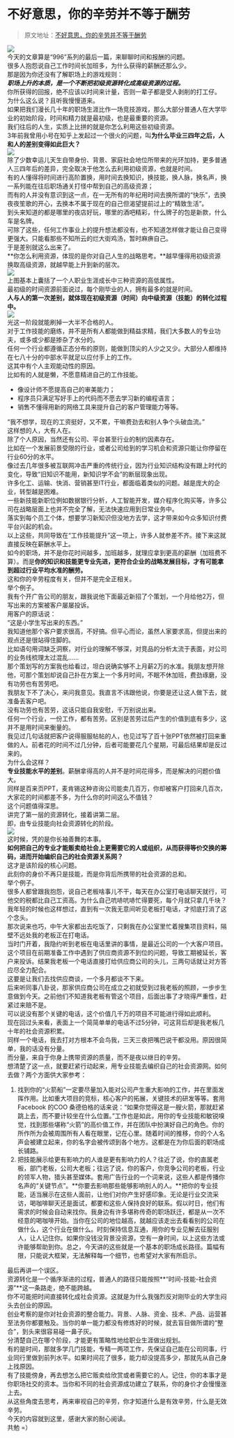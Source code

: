 # 不好意思，你的辛劳并不等于酬劳

> 原文地址：[不好意思，你的辛劳并不等于酬劳](https://mp.weixin.qq.com/s/ODfSR-_dxpNiMUj8UOPY5A)

[![](https://cdn.nlark.com/yuque/0/2022/webp/763022/1658481324183-0ad9f567-f2d7-4d3c-b488-2e27d49bc79e.webp#clientId=u55e6a6f2-e341-4&from=paste&id=u12cd7f31&originHeight=368&originWidth=720&originalType=url&ratio=1&rotation=0&showTitle=false&status=done&style=none&taskId=u2198c84f-e8fd-4c70-bba6-35dd07f8a84&title=)](http://yupaits.com/images/%E4%B8%8D%E5%A5%BD%E6%84%8F%E6%80%9D%E4%BD%A0%E7%9A%84%E8%BE%9B%E5%8A%B3%E5%B9%B6%E4%B8%8D%E7%AD%89%E4%BA%8E%E9%85%AC%E5%8A%B3/1.webp)<br />今天的文章算是“996”系列的最后一篇，来聊聊时间和报酬的问题。<br />很多人抱怨说自己工作时间长加班多，为什么获得的薪酬还那么少。<br />那是因为你还没有了解职场上的游戏规则：<br />_**职场上升的本质，是一个不断把初级资源转化成高级资源的过程。**_<br />你所获得的回报，绝不应该以时间来计量，否则一辈子都是受人剥削的打工仔。<br />为什么这么说？且听我慢慢道来。<br />如果把我们漫长几十年的职场生涯比作一场竞技游戏，那么大部分普通人在大学毕业的初始阶段，时间和精力就是最初级，也是最重要的资源。<br />我们往后的人生，实质上比拼的就是你怎么利用这些初级资源。<br />3年前我曾用小号在知乎上发起过一个很火的问题，叫**为什么毕业三四年之后，人和人的差别变得如此巨大？**<br />[![](https://cdn.nlark.com/yuque/0/2022/webp/763022/1658481323963-d6b50b2b-d951-49ac-9266-9958518f6055.webp#clientId=u55e6a6f2-e341-4&from=paste&id=u24ede978&originHeight=258&originWidth=1036&originalType=url&ratio=1&rotation=0&showTitle=false&status=done&style=none&taskId=uf9ed02c8-5ef9-42f6-bf2c-783ebc4f543&title=)](http://yupaits.com/images/%E4%B8%8D%E5%A5%BD%E6%84%8F%E6%80%9D%E4%BD%A0%E7%9A%84%E8%BE%9B%E5%8A%B3%E5%B9%B6%E4%B8%8D%E7%AD%89%E4%BA%8E%E9%85%AC%E5%8A%B3/2.webp)<br />除了少数幸运儿天生自带身份、背景、家庭社会地位所带来的光环加持，更多普通人三四年后的差异，完全取决于他怎么去利用初级资源，也就是时间。<br />有的人懂得将时间进行高阶置换，用时间去换知识，换技能，换人脉，换名声，换一系列能在往后职场通关打怪中帮到自己的高级资源；<br />而有的人并没有意识到这一点，在一无所有的年纪用时间去换所谓的“快乐”，去换夜夜笙歌的开心，去换本不属于现在的自己但渴望提前过上的“精致生活”。<br />到头来知道的都是哪里的夜店好玩，哪里的酒吧精彩，什么牌子的包是新款，什么车是名牌。<br />可除了这些，任何工作事业上的提升想法都没有，也不知道怎样做才能让自己变得更强大。只能看那些不知所云的烂大街鸡汤，暂时麻痹自己。<br />于是差别就这么出来了。<br />**你怎么利用资源，体现的是你对自己人生的战略思考。**越早懂得用初级资源换取高级资源，就越早能上升到新的层次。<br />[![](https://cdn.nlark.com/yuque/0/2022/webp/763022/1658481323986-27d112c0-2a90-469e-9601-a590638f6b63.webp#clientId=u55e6a6f2-e341-4&from=paste&id=ub087af52&originHeight=405&originWidth=720&originalType=url&ratio=1&rotation=0&showTitle=false&status=done&style=none&taskId=u6cdc4a65-2cdc-405c-8615-6d87e93d4c2&title=)](http://yupaits.com/images/%E4%B8%8D%E5%A5%BD%E6%84%8F%E6%80%9D%E4%BD%A0%E7%9A%84%E8%BE%9B%E5%8A%B3%E5%B9%B6%E4%B8%8D%E7%AD%89%E4%BA%8E%E9%85%AC%E5%8A%B3/3.webp)<br />上图基本上囊括了一个人职业生涯成长中三种资源的高低属性。<br />最初级的时间资源前面说过，每个刚毕业的人，拥有最多的就是时间。<br />**人与人的第一次差别，就体现在初级资源（时间）向中级资源（技能）的转化过程中。**<br />[![](https://cdn.nlark.com/yuque/0/2022/webp/763022/1658481323959-3368cd0c-2cc9-44e8-b315-c0856b6e3772.webp#clientId=u55e6a6f2-e341-4&from=paste&id=ufb8a968f&originHeight=405&originWidth=720&originalType=url&ratio=1&rotation=0&showTitle=false&status=done&style=none&taskId=ua38ab9ed-49b3-433b-afb6-9352c020648&title=)](http://yupaits.com/images/%E4%B8%8D%E5%A5%BD%E6%84%8F%E6%80%9D%E4%BD%A0%E7%9A%84%E8%BE%9B%E5%8A%B3%E5%B9%B6%E4%B8%8D%E7%AD%89%E4%BA%8E%E9%85%AC%E5%8A%B3/4.webp)<br />光这一阶段就能刷掉一大半不合格的人。<br />对于工作技能的磨练，并不是所有人都能做到精益求精，我们大多数人的专业功夫，或多或少都是掺杂了水分的。<br />任何一个行业都遵循正态分布的原则，能做到顶尖的人少之又少。大部分人都维持在七八十分的中部水平就足以应付手上的工作。<br />这其中有个人主观能动性的原因。<br />比如有的人就是懒，不愿意精进自己的工作技能。

- 像设计师不愿提高自己的审美能力；
- 程序员只满足写好手上的代码而不愿去学习新的编程语言；
- 销售不懂得用新的网络工具来提升自己的客户管理能力等等。

“我不想学，现在的工资挺好，又不累，干嘛费劲去和别人争个头破血流。”<br />这样想的人，大有人在。<br />除了个人原因，当然还有公司、平台甚至行业的制约因素存在。<br />比如在一个发展前景受限的行业，或者公司给到的学习机会和资源只能让你停留在行业60分的水平。<br />像过去几年很多被互联网冲击严重的传统行业，因为行业知识结构没有跟上时代的变化，导致“旧知识不能用，新知识学不会”的断层现象出现。<br />许多化工、运输、快消、营销甚至IT行业，都面临着类似的问题。越是庞大的企业，转型越是困难。<br />一些新技能新职位例如数据银行分析，人工智能开发，媒介程序化购买等，许多公司在战略层面上也并不完全了解，无法快速应用到日常业务中。<br />落实到每个员工个体，想要学习新知识但没地方去学，这才带来如今众多知识付费平台兴起的机会。<br />以上这些，共同导致在“工作技能提升”这一项上，许多人就参差不齐。接下来这就直接反映在薪酬水平上。<br />如今的职场，并不是你花时间越多，加班越多，就理应拿到更高的薪酬（加班费不算）。而是**你的知识和技能更专业先进，更符合企业的战略发展目标，才有可能拿到超过行业平均水准的酬劳。**<br />这和你的辛劳程度有关，但并不是完全正相关。<br />举个例子。<br />我有个开广告公司的朋友，跟我说他下面最近新招了个策划，一个月给他2万，但写出来的方案被客户屡屡投诉。<br />用客户的原话说：<br />“这是小学生写出来的东西。”<br />我知道他那个客户要求很高，不好搞。但平心而论，虽然人家要求高，但提出来的观点还是很站得住脚的。<br />比如语句用词缺乏洞察，对行业的理解不够深，对竞品的分析太流于表面，对公司的业务线梳理太过混乱……<br />那个策划写的方案我也给看过，坦白说确实够不上月薪2万的水准。我朋友想开除他，可那个策划却说自己扑在方案上一个多月时间，不眠不休加班，费劲琢磨，没有功劳也有苦劳吧。<br />我朋友下不了决心，来问我意见。我直言不讳跟他说，你要是还让这人做下去，就准备丢客户吧。<br />没有功劳也有苦劳，这话只能自我安慰，千万别说出来。<br />任何一个行业，一份工作，都有苦劳。区别是苦劳过后产生的价值到底有多少，这并不是用时间来衡量的。<br />我见过几句话就把客户说得服服帖帖的人，也见过写了百十张PPT依然被打回来重做的人。前者花的时间不过几分钟，后者可能要花几个星期，可最后结果却是反过来的。<br />为什么会这样？<br />**专业技能水平的差别**。薪酬拿得高的人并不是时间花得多，而是解决的问题价值大。<br />同样是百来页PPT，麦肯锡这种咨询公司能卖几百万，你却被客户打回来几百次，大家花的时间都差不多，为什么你的时间这么不值钱？<br />这个问题值得深思。<br />讲完了第一层的资源转化，接着讲第二层。<br />即，由专业技能向社会资源转化的阶段。<br />[![](https://cdn.nlark.com/yuque/0/2022/webp/763022/1658481323912-1f7f2459-6748-4253-924f-8c473da99ec4.webp#clientId=u55e6a6f2-e341-4&from=paste&id=ucd755099&originHeight=405&originWidth=720&originalType=url&ratio=1&rotation=0&showTitle=false&status=done&style=none&taskId=u36c789b6-656b-4629-8e0b-566cc592adb&title=)](http://yupaits.com/images/%E4%B8%8D%E5%A5%BD%E6%84%8F%E6%80%9D%E4%BD%A0%E7%9A%84%E8%BE%9B%E5%8A%B3%E5%B9%B6%E4%B8%8D%E7%AD%89%E4%BA%8E%E9%85%AC%E5%8A%B3/5.webp)<br />这时候，凭的是你长袖善舞的本事。<br />**如何把自己的专业才能贩卖给社会上更需要它的人或组织，从而获得等价交换的筹码，进而开始编织自己的社会资源关系网？**<br />这才是该阶段的核心问题。<br />此刻你的身价不再只是技能，而是你背后所携带的社会资源的总和。<br />举个例子。<br />很多人都曾跟我抱怨，说自己老板啥事儿不干，每天在办公室打电话聊天就行，可他交的税都比自己工资高。为什么自己吭哧吭哧忙得要死，每个月就只拿几千块？<br />我年轻的时候也这样想过，直到有一次我无意间听见老板打电话，才彻底打消了这个念头。<br />那次说来也巧，中午大家都出去吃饭了，只剩我在办公室里忙着搜集项目资料，隔壁不远处我的老板正在打电话。<br />当时门开着，我隐约听到老板在电话里讲的事情，是最近公司的一个大客户项目。<br />这个项目在前期准备工作中遇到了供应商资源不到位的问题，导致工期被延长，客户来投诉。结果我老板一个电话直接打给供应商公司的头儿，三两句话就让对方答应尽全力配合。<br />这要是让我们去找供应商谈，一个多月都谈不下来。<br />后来听同事八卦说，那家供应商公司在成立之初就受到过我老板的照顾，一步步生意做到今天。之前他们不知道我老板有管这个项目，后面出事了才晓得严重性，赶紧过来赔不是。<br />可以说没有那个关键的电话，这个价值几千万的项目不可能进行得如此顺利。<br />现在回过头来看，表面上一个简简单单的电话不过5分钟，可这背后却是我老板几十年的社会资源积累。<br />同样一个电话，我去打对方根本不会鸟我，三天三夜把嘴巴说干都没用。原因很简单，我的话没有分量。<br />而分量，来自于你身上携带资源的质量，而不是夜以继日的辛劳。<br />想清楚了这一点，就要赶紧行动起来，用专业技能去编织自己的社会资源网。如何去做？两个方面供大家参考：

1. 找到你的“火箭船”一定要尽量加入能对公司产生重大影响的工作，并在里面发挥作用。比如重大项目的竞标，核心客户的拓展，关键技术的研发等等。套用Facebook 的COO 桑德伯格的话来说：“如果你觉得这是一艘火箭，那就赶紧跳上去，而不要计较坐在什么位置。”工作也是如此，用你的专业技能和敏锐嗅觉，找到那些堪称“火箭”的高价值工作，并在团队中扮演好自己的角色。你的所作所为会被周围所有人看在眼里，记在心里。随着时间的推移，你的个人名声会被建立起来，你的名字会被传颂到各个地方。这都是在为你后面的职场成长铺路。
2. 把技能展示给更有影响力的人谁是更有影响力的人？往近了说，你的直属老板，部门老板，公司大老板；往远了说，你的客户，你竞争公司的老板，行业的领军人物，猎头甚至媒体。套用广告行业的一个词来说，这些人都是传播你名声的“关键节点”。**你要去影响那些能够影响别人的人。**把你的专业技能，适当展示在这些人面前，让他们对你产生好感印象。无论是行业交流采访，喝咖啡聊天还是面试，都要和这些人保持良好的联系。假以时日，他们有需求的时候会自动来找你。我身边有许多堪称传奇的职场跃迁，都是从一次不经意的喝咖啡开始。当你在公司的地位越高，就越应该走出去看看别的公司在做什么，这个行业在做什么。时刻保持信息互通，用你的专业见解去征服别人，让人记住你。如果你没钱没背景没资源，空有一身时间，以上这些方法或许能够帮助到你。总之，今天讲的这些就是一个基本的职场成长路径。篇幅有限，只能说大框架，无法解释每一个细节，也希望对大家有所启示。

最后再讲一个误区。<br />资源转化是一个循序渐进的过程，普通人的路径只能按照**“时间-技能-社会资源”**这一条路走，绝不能跨越。<br />你不可能把时间直接转化成社会资源。这就是为什么我强烈反对刚毕业的大学生闷头去创业的原因。<br />创业考察的是你对社会资源的整合能力。背景、人脉、资金、技术、产品、运营甚至法务你都要触及。当你的单一能力都没有修炼好的时候，就去盲目做所谓的“整合”，到头来很容易碰一鼻子灰。<br />分清楚自己在哪个阶段，才能更有策略性地给职业生涯做出规划。<br />有的是时间，那就多学几门技能，专精一两项工作，先保证自己能在公司同事，行业同行里做到前列水平。如果时间花了很多，能力却没提高多少，那就先从自己身上找原因。<br />有了技能傍身，再去想怎么把它贩卖给欣赏或者需要它的人。记住，你的本事才是你职场社交的资本。当你和不同的社会资源成功建立了联系，你的身价才会慢慢涨上去。<br />从这些角度去思考，再来审视自己的辛劳，你才知道什么是有效辛劳，什么是无效辛劳。<br />今天的内容就到这里，感谢大家的耐心阅读。<br />共勉 =）
